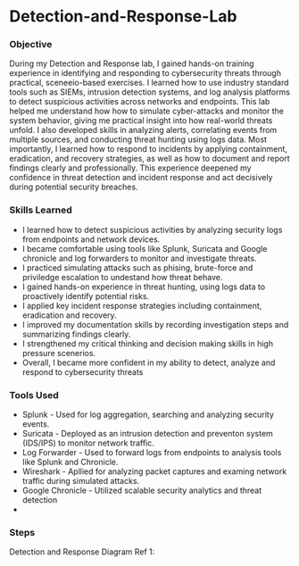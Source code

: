 # Detection-and-Response-Lab
### Objective

During my Detection and Response lab, I gained hands-on training experience in identifying and responding to cybersecurity threats through practical, sceneeio-based exercises. I learned how to use industry standard tools such as SIEMs, intrusion detection systems, and log analysis platforms to detect suspicious activities across networks and endpoints. This lab helped me understand how how to simulate cyber-attacks and monitor the system behavior, giving me practical insight into how real-world threats unfold. I also developed skills in analyzing alerts, correlating events from multiple sources, and conducting threat hunting using logs data. Most importantly, I learned how to respond to incidents by applying containment, eradication, and recovery strategies, as well as how to document and report findings clearly and professionally. This experience deepened my confidence in threat detection and incident response and act decisively during potential security breaches.

### Skills Learned

- I learned how to detect suspicious activities by analyzing security logs from endpoints and network devices.
- I became comfortable using tools like Splunk, Suricata and Google chronicle and log forwarders to monitor and investigate threats.
- I practiced simulating attacks such as phising, brute-force and priviledge escalation to undestand how threat behave.
- I gained hands-on experience in threat hunting, using logs data to proactively identify potential risks.
- I applied key incident response strategies including containment, eradication and recovery.
- I improved my documentation skills by recording investigation steps and summarizing findings clearly.
- I strengthened my critical thinking and decision making skills in high pressure scenerios.
- Overall, I became more confident in my ability to detect, analyze and respond to cybersecurity threats

### Tools Used

- Splunk - Used for log aggregation, searching and analyzing security events.
- Suricata - Deployed as an intrusion detection and preventon system (IDS/IPS) to monitor network traffic.
- Log Forwarder - Used to forward logs from endpoints to analysis tools like Splunk and Chronicle.
- Wireshark - Apllied for analyzing packet captures and examing network traffic during simulated attacks.
- Google Chronicle - Utilized scalable security analytics and threat detection
- 
### Steps
Detection and Response Diagram
Ref 1:



